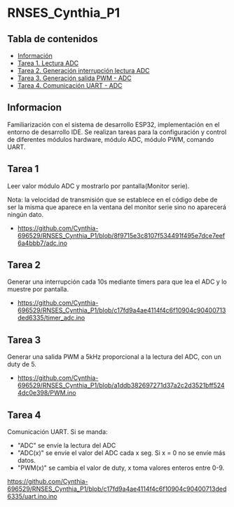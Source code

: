 # RNSES_Cynthia_P1

## Tabla de contenidos 
* [Información](#info)
* [Tarea 1. Lectura ADC](#technologies)
* [Tarea 2. Generación interrupción lectura ADC](#setup)
* [Tarea 3. Generación salida PWM - ADC](#set)
* [Tarea 4. Comunicación UART - ADC](#sp)
## Informacion
Familiarización con el sistema de desarrollo ESP32, implementación en el entorno de desarrollo IDE. Se realizan tareas para la configuración y control de diferentes módulos hardware, módulo ADC, módulo PWM, comando UART. 
## Tarea 1
Leer valor módulo ADC y mostrarlo por pantalla(Monitor serie). 

Nota: la velocidad de transmisión que se establece en el código debe de ser la misma que aparece en la ventana del monitor serie sino no aparecerá ningún dato.

* https://github.com/Cynthia-696529/RNSES_Cynthia_P1/blob/8f9715e3c8107f534491f495e7dce7eef6a4bbb7/adc.ino
## Tarea 2
Generar una interrupción cada 10s mediante timers para que lea el ADC y lo muestre por pantalla.

* https://github.com/Cynthia-696529/RNSES_Cynthia_P1/blob/c17fd9a4ae4114f4c6f10904c90400713ded6335/timer_adc.ino
## Tarea 3
Generar una salida PWM a 5kHz proporcional a la lectura del ADC, con un duty de 5.

* https://github.com/Cynthia-696529/RNSES_Cynthia_P1/blob/a1ddb382697271d37a2c2d3521bff5244dc0e398/PWM.ino 

##  Tarea 4
Comunicación UART. Si se manda:
* "ADC" se envíe la lectura del ADC
* "ADC(x)" se envíe el valor del ADC cada x seg. Si x = 0 no se envíe más datos.
* "PWM(x)" se cambia el valor de duty, x toma valores enteros entre 0-9.

https://github.com/Cynthia-696529/RNSES_Cynthia_P1/blob/c17fd9a4ae4114f4c6f10904c90400713ded6335/uart.ino.ino
